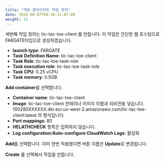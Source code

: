 ```yaml
---
title: "게임 클라이언트 작업 정의"
date: 2018-08-07T08:30:11-07:00
weight: 13
---
```


세번째 작업 정의는 tic-tac-toe-client 를 만듭니다.
이 작업은 간단한 웹 호스팅으로 FARGATE타입으로 생성하겠습니다.

* **launch type**: FARGATE
* **Task Definition Name**: tic-tac-toe-client
* **Task Role**: tic-tac-toe-task-role
* **Task execution role**: tic-tac-toe-task-role
* **Task CPU**: 0.25 vCPU
* **Task memory**: 0.5GB

**Add container**를 선택합니다.

* **Container name**: tic-tac-toe-client
* **Image**: tic-tac-toe-client 컨테이너 이미지 이름과 리비전을 넣습니다. 100280XXXXXX.dkr.ecr.us-west-2.amazonaws.com/tic-tac-toe-client:latest 의 형식입니다.
* **Port mappings**: 80
* **HELATHCHECK** 항목은 입력하지 않습니다.
* **Log configuration**/**Auto-configure CloudWatch Logs**: 활성화

**Add**를 선택합니다. 이미 한번 적용했다면 버튼 이름은 **Update**로 변경됩니다.

**Create** 를 선택해서 작업을 만듭니다.